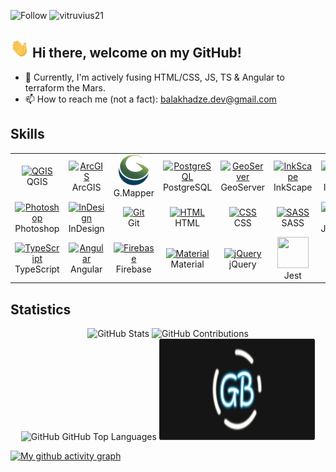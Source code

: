 ![Follow](https://img.shields.io/github/followers/Vitruvius21?label=Follow&style=social) <img src="https://komarev.com/ghpvc/?username=vitruvius21&label=Profile%20views&color=0e75b6&style=flat" alt="vitruvius21" />

## <img src="https://raw.githubusercontent.com/ABSphreak/ABSphreak/master/gifs/Hi.gif" height="30px" width="30px"> Hi there, welcome on my GitHub!

- 🌱 Currently, I'm actively fusing HTML/CSS, JS, TS & Angular to terraform the Mars.
- 📫 How to reach me (not a fact): balakhadze.dev@gmail.com

## Skills

<table align="center" style="border: none">
  <tr>
    <td align="center" width="96">
      <a href="https://qgis.org/en/site/">
        <img src="https://qgis.org/en/_static/logo.png" width="50" height="50" alt="QGIS" />
      </a>
      <br>QGIS
    </td>
    <td align="center" width="96">
      <a href="https://www.esri.com/en-us/arcgis/about-arcgis/overview">
        <img src="https://upload.wikimedia.org/wikipedia/commons/7/7e/ArcGIS_logo_%28cropped%29.png" width="50" height="50" alt="ArcGIS" />
      </a>
      <br>ArcGIS
    </td>
    <td align="center" width="96">
      <a href="https://www.bluemarblegeo.com/global-mapper">
        <img src="https://github.com/Vitruvius21/Vitruvius21/blob/0e3e5e1959fceb253e42c1c52c35d8be5b9e2e8b/Global-Mapper-logo-1.png" width="50" height="50" alt="GlobalMapper" />
      </a>
      <br>G.Mapper
    </td>
    <td align="center" width="96">
      <a href="https://github.com/topics/postgresql">
        <img src="https://profilinator.rishav.dev/skills-assets/postgresql-original-wordmark.svg" width="50" height="50" alt="PostgreSQL" />
      </a>
      <br>PostgreSQL
    </td>
    <td align="center" width="96">
      <a href="http://geoserver.org/">
        <img src="https://avatars.githubusercontent.com/u/186522?s=200&v=4" width="50" height="50" alt="GeoServer" />
      </a>
      <br>GeoServer
    </td>
    <td align="center" width="96">
      <a href="https://inkscape.org/">
        <img src="https://media.inkscape.org/static/images/inkscape-logo.svg" width="50" height="50" alt="InkScape" />
      </a>
      <br>InkScape
    </td>
    <td align="center" width="96">
      <a href="https://www.adobe.com/products/illustrator.html">
        <img src="https://upload.wikimedia.org/wikipedia/commons/f/fb/Adobe_Illustrator_CC_icon.svg" width="50" height="50" alt="Illustrator" />
      </a>
      <br>Illustrator
    </td>
  </tr>
  <!-- ▲▼▲▼▲▼▲▼▲▼▲▼▲▼▲▼▲ ▲▼▲▼▲▼▲▼▲▼▲▼▲▼▲▼▲ ▲▼▲▼▲▼▲▼▲▼▲▼▲▼▲▼▲-->
  <tr>
    <td align="center" width="96">
      <a href="https://www.adobe.com/products/photoshop.html">
        <img src="https://upload.wikimedia.org/wikipedia/commons/a/af/Adobe_Photoshop_CC_icon.svg" width="50" height="50" alt="Photoshop" />
      </a>
      <br>Photoshop
    </td>
    <td align="center" width="96">
      <a href="https://www.adobe.com/products/indesign.html">
        <img src="https://profilinator.rishav.dev/skills-assets/adobeindesign.svg" width="50" height="50" alt="InDesign" />
      </a>
      <br>InDesign
    </td>
    <td align="center" width="96">
      <a href="https://github.com/topics/git">
        <img src="https://profilinator.rishav.dev/skills-assets/git-scm-icon.svg" width="50" height="50" alt="Git" />
      </a>
      <br>Git
    </td>
   <td align="center" width="96">
      <a href="https://github.com/topics/html">
        <img src="https://profilinator.rishav.dev/skills-assets/html5-original-wordmark.svg" width="50" height="50" alt="HTML" />
      </a>
      <br>HTML
    </td>
   <td align="center" width="96">
      <a href="https://github.com/topics/css">
        <img src="https://profilinator.rishav.dev/skills-assets/css3-original-wordmark.svg" width="50" height="50" alt="CSS" />
      </a>
      <br>CSS
    </td>
   <td align="center" width="96">
      <a href="https://github.com/topics/sass">
        <img src="https://profilinator.rishav.dev/skills-assets/sass-original.svg" width="50" height="50" alt="SASS" />
      </a>
      <br>SASS
    </td>
   <td align="center" width="96">
      <a href="https://github.com/topics/javascript">
        <img src="https://profilinator.rishav.dev/skills-assets/javascript-original.svg" width="50" height="50" alt="JavaScript" />
      </a>
      <br>JavaScript
    </td>
  </tr>
  <!-- ▲▼▲▼▲▼▲▼▲▼▲▼▲▼▲▼▲ ▲▼▲▼▲▼▲▼▲▼▲▼▲▼▲▼▲ ▲▼▲▼▲▼▲▼▲▼▲▼▲▼▲▼▲-->
  <tr>
    <!-- <td align="center" width="96">
      <a href="https://github.com/topics/json">
        <img src="https://raw.githubusercontent.com/github/explore/80688e429a7d4ef2fca1e82350fe8e3517d3494d/topics/json/json.png" width="50" height="50" alt="Material" />
      </a>
      <br>JSON
    </td>
    <td align="center" width="96">
      <a href="https://github.com/topics/eslint">
        <img src="https://raw.githubusercontent.com/github/explore/80688e429a7d4ef2fca1e82350fe8e3517d3494d/topics/eslint/eslint.png" width="50" height="50" alt="Material" />
      </a>
      <br>ESLint
    </td> -->
   <td align="center" width="96">
      <a href="https://github.com/topics/typescript">
        <img src="https://profilinator.rishav.dev/skills-assets/typescript-original.svg" width="50" height="50" alt="TypeScript" />
      </a>
      <br>TypeScript
    </td>
   <td align="center" width="96">
      <a href="https://github.com/topics/angular">
        <img src="https://cdn.worldvectorlogo.com/logos/angular-icon-1.svg" width="50" height="50" alt="Angular" />
      </a>
      <br>Angular
    </td>
   <td align="center" width="96">
      <a href="https://github.com/topics/firebase">
        <img src="https://cdn.worldvectorlogo.com/logos/firebase-1.svg" width="50" height="50" alt="Firebase" />
      </a>
      <br>Firebase
    </td>
    <td align="center" width="96">
      <a href="https://github.com/topics/material-design">
        <img src="https://angular.io/generated/images/marketing/concept-icons/material.svg" width="50" height="50" alt="Material" />
      </a>
      <br>Material
    </td>
    <td align="center" width="96">
      <a href="https://github.com/topics/jquery">
        <img src="https://cdn.icon-icons.com/icons2/2699/PNG/512/jquery_logo_icon_167804.png" width="50" height="50" alt="jQuery" />
      </a>
      <br>jQuery
    </td>
    <td align="center" width="96">
      <a href="https://github.com/topics/jest">
        <img src="https://cdn.iconscout.com/icon/free/png-256/jest-3629451-3031514.png" width="50" height="50" alt="" />
      </a>
      <br>Jest
    </td>
    <td align="center" width="96">
      <a href="https://github.com/topics/docker">
        <img src="https://raw.githubusercontent.com/Vitruvius21/Vitruvius21/master/assets/docker.svg" width="50" height="50" alt="sss" />
      </a>
      <br>Docker
    </td>
<!--     <td align="center" width="96">
      <a href="https://www.youtube.com/watch?v=yagTi6x-ILY">
        <img src="https://upload.wikimedia.org/wikipedia/commons/0/07/Blank5x5.svg" width="50" height="50" alt="" />
      </a>
      <br>
    </td> -->
  </tr>
</table>

## Statistics

<div align="center">  
<img width="49.5%" alt="GitHub Stats" src="https://github-readme-stats.vercel.app/api?username=Vitruvius21&count_private=true&show_icons=true&include_all_commits=true&theme=dark&icon_color=fa8b00">
<img width="49.5%" alt="GitHub Contributions" src="https://github-readme-streak-stats.herokuapp.com/?user=Vitruvius21&theme=dark">
</div>
<div align="center">  
<img width="49.5%" alt="GitHub GitHub Top Languages" src="https://github-readme-stats.vercel.app/api/top-langs/?username=Vitruvius21&layout=compact&theme=dark&hide_title=true">
<!-- <img width="44.5%" alt="GitHub Contributions" src="https://github-readme-stats.vercel.app/api/wakatime?username=Vitruvius21&theme=dark"> -->
<img width="49.5%" height="161.51px" src="https://github.com/Vitruvius21/Vitruvius21/blob/master/assets/bannerv3.svg" />
</div>

[![My github activity graph](https://activity-graph.herokuapp.com/graph?username=Vitruvius21&theme=react-dark&line=fa8b00&point=dadada&color=959595&area=true&area_color=fa8b00)](https://github.com/Vitruvius21)

<!--
<div style="display:flex">
 <div align="center">
  <img align="center" src="https://github-readme-stats.vercel.app/api/top-langs/?username=Vitruvius21&theme=dark" />
</div>
<div align="center">
  <img alt="GitHub Stats" src="https://github-readme-stats.vercel.app/api?username=Vitruvius21&count_private=true&show_icons=true&include_all_commits=true&theme=dark">
</div>
<div align="center">
  <img align="center" src="https://github-readme-streak-stats.herokuapp.com/?user=Vitruvius21&theme=dark">
</div>
</div>
-->
